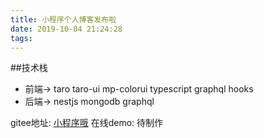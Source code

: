 ```yaml
---
title: 小程序个人博客发布啦
date: 2019-10-04 21:24:28
tags:
---
```

##技术栈
- 前端-> taro taro-ui mp-colorui typescript graphql hooks
- 后端-> nestjs mongodb graphql

gitee地址: [小程序哦](https://gitee.com/EightDoor/taro-blog "小程序哦")
在线demo: 待制作

